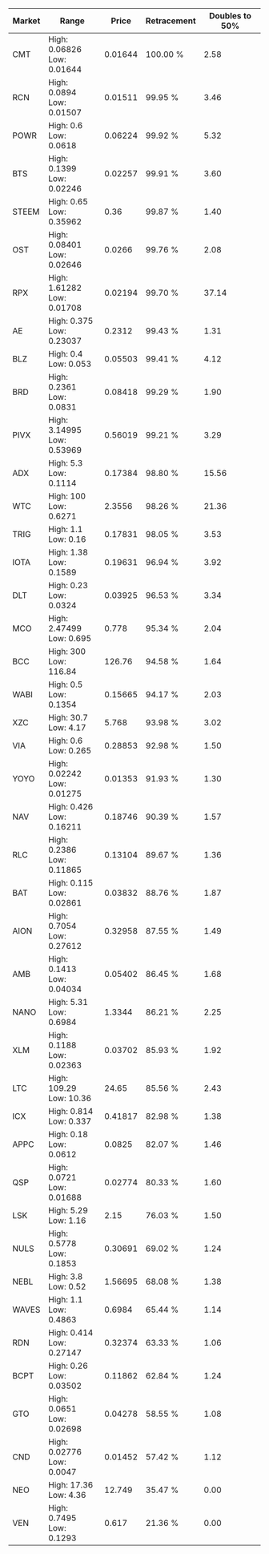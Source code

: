 | Market | Range | Price| Retracement | Doubles to 50% |
| --- | --- | --- | --- | --- |
| CMT | High: 0.06826<br />Low: 0.01644 | 0.01644 | 100.00 % | 2.58 |
| RCN | High: 0.0894<br />Low: 0.01507 | 0.01511 | 99.95 % | 3.46 |
| POWR | High: 0.6<br />Low: 0.0618 | 0.06224 | 99.92 % | 5.32 |
| BTS | High: 0.1399<br />Low: 0.02246 | 0.02257 | 99.91 % | 3.60 |
| STEEM | High: 0.65<br />Low: 0.35962 | 0.36 | 99.87 % | 1.40 |
| OST | High: 0.08401<br />Low: 0.02646 | 0.0266 | 99.76 % | 2.08 |
| RPX | High: 1.61282<br />Low: 0.01708 | 0.02194 | 99.70 % | 37.14 |
| AE | High: 0.375<br />Low: 0.23037 | 0.2312 | 99.43 % | 1.31 |
| BLZ | High: 0.4<br />Low: 0.053 | 0.05503 | 99.41 % | 4.12 |
| BRD | High: 0.2361<br />Low: 0.0831 | 0.08418 | 99.29 % | 1.90 |
| PIVX | High: 3.14995<br />Low: 0.53969 | 0.56019 | 99.21 % | 3.29 |
| ADX | High: 5.3<br />Low: 0.1114 | 0.17384 | 98.80 % | 15.56 |
| WTC | High: 100<br />Low: 0.6271 | 2.3556 | 98.26 % | 21.36 |
| TRIG | High: 1.1<br />Low: 0.16 | 0.17831 | 98.05 % | 3.53 |
| IOTA | High: 1.38<br />Low: 0.1589 | 0.19631 | 96.94 % | 3.92 |
| DLT | High: 0.23<br />Low: 0.0324 | 0.03925 | 96.53 % | 3.34 |
| MCO | High: 2.47499<br />Low: 0.695 | 0.778 | 95.34 % | 2.04 |
| BCC | High: 300<br />Low: 116.84 | 126.76 | 94.58 % | 1.64 |
| WABI | High: 0.5<br />Low: 0.1354 | 0.15665 | 94.17 % | 2.03 |
| XZC | High: 30.7<br />Low: 4.17 | 5.768 | 93.98 % | 3.02 |
| VIA | High: 0.6<br />Low: 0.265 | 0.28853 | 92.98 % | 1.50 |
| YOYO | High: 0.02242<br />Low: 0.01275 | 0.01353 | 91.93 % | 1.30 |
| NAV | High: 0.426<br />Low: 0.16211 | 0.18746 | 90.39 % | 1.57 |
| RLC | High: 0.2386<br />Low: 0.11865 | 0.13104 | 89.67 % | 1.36 |
| BAT | High: 0.115<br />Low: 0.02861 | 0.03832 | 88.76 % | 1.87 |
| AION | High: 0.7054<br />Low: 0.27612 | 0.32958 | 87.55 % | 1.49 |
| AMB | High: 0.1413<br />Low: 0.04034 | 0.05402 | 86.45 % | 1.68 |
| NANO | High: 5.31<br />Low: 0.6984 | 1.3344 | 86.21 % | 2.25 |
| XLM | High: 0.1188<br />Low: 0.02363 | 0.03702 | 85.93 % | 1.92 |
| LTC | High: 109.29<br />Low: 10.36 | 24.65 | 85.56 % | 2.43 |
| ICX | High: 0.814<br />Low: 0.337 | 0.41817 | 82.98 % | 1.38 |
| APPC | High: 0.18<br />Low: 0.0612 | 0.0825 | 82.07 % | 1.46 |
| QSP | High: 0.0721<br />Low: 0.01688 | 0.02774 | 80.33 % | 1.60 |
| LSK | High: 5.29<br />Low: 1.16 | 2.15 | 76.03 % | 1.50 |
| NULS | High: 0.5778<br />Low: 0.1853 | 0.30691 | 69.02 % | 1.24 |
| NEBL | High: 3.8<br />Low: 0.52 | 1.56695 | 68.08 % | 1.38 |
| WAVES | High: 1.1<br />Low: 0.4863 | 0.6984 | 65.44 % | 1.14 |
| RDN | High: 0.414<br />Low: 0.27147 | 0.32374 | 63.33 % | 1.06 |
| BCPT | High: 0.26<br />Low: 0.03502 | 0.11862 | 62.84 % | 1.24 |
| GTO | High: 0.0651<br />Low: 0.02698 | 0.04278 | 58.55 % | 1.08 |
| CND | High: 0.02776<br />Low: 0.0047 | 0.01452 | 57.42 % | 1.12 |
| NEO | High: 17.36<br />Low: 4.36 | 12.749 | 35.47 % | 0.00 |
| VEN | High: 0.7495<br />Low: 0.1293 | 0.617 | 21.36 % | 0.00 |
